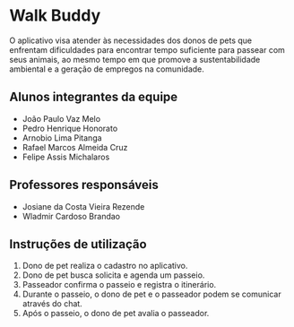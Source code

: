# Walk Buddy

O aplicativo visa atender às necessidades dos donos de pets que
enfrentam dificuldades para encontrar tempo suficiente para
passear com seus animais, ao mesmo tempo em que promove a
sustentabilidade ambiental e a geração de empregos na comunidade.

## Alunos integrantes da equipe

* João Paulo Vaz Melo
* Pedro Henrique Honorato
* Arnobio Lima Pitanga
* Rafael Marcos Almeida Cruz
* Felipe Assis Michalaros

## Professores responsáveis

* Josiane da Costa Vieira Rezende
* Wladmir Cardoso Brandao

## Instruções de utilização

1. Dono de pet realiza o cadastro no aplicativo.
2. Dono de pet busca solicita e agenda um passeio.
3. Passeador confirma o passeio e registra o itinerário.
4. Durante o passeio, o dono de pet e o passeador podem se comunicar através do chat.
5. Após o passeio, o dono de pet avalia o passeador.
